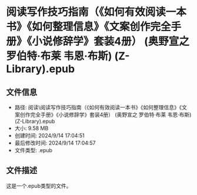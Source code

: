 ﻿# 阅读写作技巧指南（《如何有效阅读一本书》《如何整理信息》《文案创作完全手册》《小说修辞学》套装4册） (奥野宣之  罗伯特·布莱  韦恩·布斯) (Z-Library).epub

## 文件信息
- 路径: 阅读\阅读写作技巧指南（《如何有效阅读一本书》《如何整理信息》《文案创作完全手册》《小说修辞学》套装4册） (奥野宣之  罗伯特·布莱  韦恩·布斯) (Z-Library).epub
- 大小: 9.58 MB
- 创建时间: 2024/9/14 17:04:51
- 最后修改时间: 2024/9/14 17:04:57
- 文件类型: .epub

## 文件描述
这是一个.epub类型的文件。

